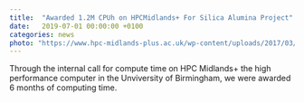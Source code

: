 ```yaml
---
title:  "Awarded 1.2M CPUh on HPCMidlands+ For Silica Alumina Project"
date:   2019-07-01 00:00:00 +0100
categories: news
photo: "https://www.hpc-midlands-plus.ac.uk/wp-content/uploads/2017/03/HPC-Midlands-Plus-whitelogo-100.png"
---
```


Through the internal call for compute time on HPC Midlands+ the high performance computer in the Unviversity of Birmingham, we were awarded 6 months of computing time.

